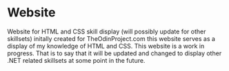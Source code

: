 # Website
Website for HTML and CSS skill display (will possibly update for other skillsets)
initally created for TheOdinProject.com this website serves as a display of my knowledge of HTML and CSS.
This website is a work in progress. That is to say that it will be updated and changed to display other .NET
related skillsets at some point in the future.